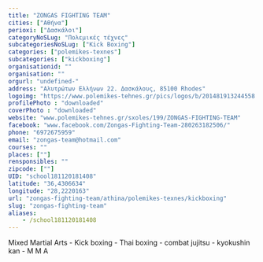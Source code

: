 ```yaml
---
title: "ZONGAS FIGHTING TEAM"
cities: ["Αθήνα"]
perioxi: ["Δασκάλοι"]
categoryNoSLug: "Πολεμικές τέχνες"
subcategoriesNoSLug: ["Kick Boxing"]
categories: ["polemikes-texnes"]
subcategories: ["kickboxing"]
organisationid: ""
organisation: ""
orgurl: "undefined-"
address: "Αλυτρώτων Ελλήνων 22. Δασκάλους, 85100 Rhodes"
logoimg: "https://www.polemikes-tehnes.gr/pics/logos/b/201481913244558.jpg"
profilePhoto : "downloaded"
coverPhoto : "downloaded"
website: "www.polemikes-tehnes.gr/sxoles/199/ZONGAS-FIGHTING-TEAM"
facebook: "www.facebook.com/Zongas-Fighting-Team-280263182506/"
phone: "6972675959"
email: "zongas-team@hotmail.com"
courses: ""
places: [""]
rensponsibles: ""
zipcode: [""]
UID: "school181120181408"
latitude: "36,4306634"
longitude: "28,2220163"
url: "zongas-fighting-team/athina/polemikes-texnes/kickboxing"
slug: "zongas-fighting-team"
aliases:
    - /school181120181408
---
```



Mixed Martial Arts - Kick boxing - Thai boxing - combat jujitsu - kyokushin kan - M M A


